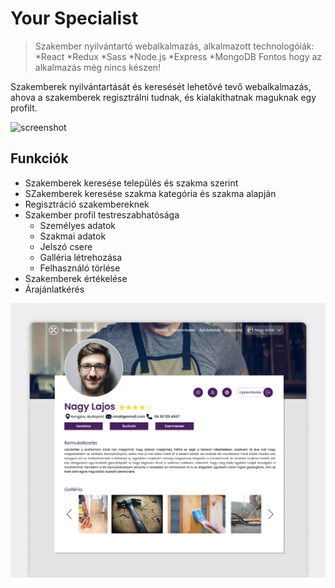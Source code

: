 # Your Specialist
> Szakember nyilvántartó webalkalmazás, alkalmazott technologóiák:
 *React
 *Redux
 *Sass
 *Node.js
 *Express
 *MongoDB
> Fontos hogy az alkalmazás még nincs készen!

Szakemberek nyilvántartását és keresését lehetővé tevő webalkalmazás, ahova a szakemberek regisztrálni tudnak, és kialakíthatnak maguknak egy profilt.

![screenshot](https://github.com/Gkristof96/Your-specilist_v2/blob/master/Your-specialist_mockup_v3.png)

## Funkciók

- Szakemberek keresése település és szakma szerint
- SZakemberek keresése szakma kategória és szakma alapján
- Regisztráció szakembereknek
- Szakember profil testreszabhatósága
  - Személyes adatok
  - Szakmai adatok
  - Jelszó csere
  - Galléria létrehozása
  - Felhasználó törlése
 - Szakemberek értékelése
 - Árajánlatkérés

![screenshot](https://github.com/Gkristof96/Your-specilist_v2/blob/master/Your-specialist_mockup_v4.png)
